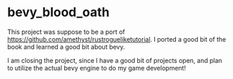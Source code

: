 # bevy_blood_oath

This project was suppose to be a port of https://github.com/amethyst/rustrogueliketutorial. I ported a good bit of the book and learned a good bit about bevy.

I am closing the project, since I have a good bit of projects open, and plan to utilize the actual bevy engine to do my game development! 

